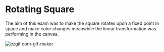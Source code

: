 # Rotating Square

The aim of this exam was to make the square rotates upon a fixed point in space and make color changes meanwhile the linear transformation was performing in the canvas.

![ezgif com-gif-maker](https://user-images.githubusercontent.com/42614607/189494367-33e3590e-7635-4893-89c8-3ab079d21b65.gif)

